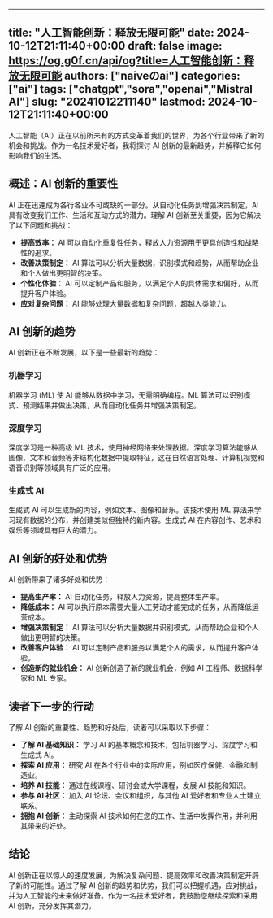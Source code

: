 
---
title: "人工智能创新：释放无限可能"
date: 2024-10-12T21:11:40+00:00
draft: false
image: https://og.g0f.cn/api/og?title=人工智能创新：释放无限可能
authors: ["naiveのai"]
categories: ["ai"]
tags: ["chatgpt","sora","openai","Mistral AI"]
slug: "20241012211140"
lastmod: 2024-10-12T21:11:40+00:00
---
人工智能（AI）正在以前所未有的方式变革着我们的世界，为各个行业带来了新的机会和挑战。作为一名技术爱好者，我将探讨 AI 创新的最新趋势，并解释它如何影响我们的生活。

## 概述：AI 创新的重要性

AI 正在迅速成为各行各业不可或缺的一部分。从自动化任务到增强决策制定，AI 具有改变我们工作、生活和互动方式的潜力。理解 AI 创新至关重要，因为它解决了以下问题和挑战：

- **提高效率：** AI 可以自动化重复性任务，释放人力资源用于更具创造性和战略性的追求。
- **改善决策制定：** AI 算法可以分析大量数据，识别模式和趋势，从而帮助企业和个人做出更明智的决策。
- **个性化体验：** AI 可以定制产品和服务，以满足个人的具体需求和偏好，从而提升客户体验。
- **应对复杂问题：** AI 能够处理大量数据和复杂问题，超越人类能力。

## AI 创新的趋势

AI 创新正在不断发展，以下是一些最新的趋势：

### 机器学习

机器学习 (ML) 使 AI 能够从数据中学习，无需明确编程。ML 算法可以识别模式、预测结果并做出决策，从而自动化任务并增强决策制定。

### 深度学习

深度学习是一种高级 ML 技术，使用神经网络来处理数据。深度学习算法能够从图像、文本和音频等非结构化数据中提取特征，这在自然语言处理、计算机视觉和语音识别等领域具有广泛的应用。

### 生成式 AI

生成式 AI 可以生成新的内容，例如文本、图像和音乐。该技术使用 ML 算法来学习现有数据的分布，并创建类似但独特的新内容。生成式 AI 在内容创作、艺术和娱乐等领域具有巨大的潜力。

## AI 创新的好处和优势

AI 创新带来了诸多好处和优势：

- **提高生产率：** AI 自动化任务，释放人力资源，提高整体生产率。
- **降低成本：** AI 可以执行原本需要大量人工劳动才能完成的任务，从而降低运营成本。
- **增强决策制定：** AI 算法可以分析大量数据并识别模式，从而帮助企业和个人做出更明智的决策。
- **改善客户体验：** AI 可以定制产品和服务以满足个人的需求，从而提升客户体验。
- **创造新的就业机会：** AI 创新创造了新的就业机会，例如 AI 工程师、数据科学家和 ML 专家。

## 读者下一步的行动

了解 AI 创新的重要性、趋势和好处后，读者可以采取以下步骤：

- **了解 AI 基础知识：** 学习 AI 的基本概念和技术，包括机器学习、深度学习和生成式 AI。
- **探索 AI 应用：** 研究 AI 在各个行业中的实际应用，例如医疗保健、金融和制造业。
- **培养 AI 技能：** 通过在线课程、研讨会或大学课程，发展 AI 技能和知识。
- **参与 AI 社区：** 加入 AI 论坛、会议和组织，与其他 AI 爱好者和专业人士建立联系。
- **拥抱 AI 创新：** 主动探索 AI 技术如何在您的工作、生活中发挥作用，并利用其带来的好处。

## 结论

AI 创新正在以惊人的速度发展，为解决复杂问题、提高效率和改善决策制定开辟了新的可能性。通过了解 AI 创新的趋势和优势，我们可以把握机遇，应对挑战，并为人工智能的未来做好准备。作为一名技术爱好者，我鼓励您继续探索和采用 AI 创新，充分发挥其潜力。